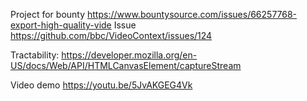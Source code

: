 Project for bounty 
https://www.bountysource.com/issues/66257768-export-high-quality-vide
Issue
https://github.com/bbc/VideoContext/issues/124

Tractability:
https://developer.mozilla.org/en-US/docs/Web/API/HTMLCanvasElement/captureStream

Video demo
https://youtu.be/5JvAKGEG4Vk
